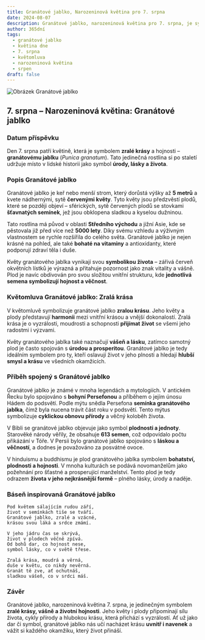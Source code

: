 ```yaml
---
title: Granátové jablko, Narozeninová květina pro 7. srpna
date: 2024-08-07
description: Granátové jablko, narozeninová květina pro 7. srpna, je symbolem Zralá krása. Objevte její jedinečný význam, fascinující příběhy a poezii, která oslavuje její krásu.
author: 365dní
tags:
  - granátové jablko
  - květina dne
  - 7. srpna
  - květomluva
  - narozeninová květina
  - srpen
draft: false
---
```


![Obrázek Granátové jablko](https://cdn.pixabay.com/photo/2012/09/30/02/58/flowers-58556_640.jpg#center)


## 7. srpna – Narozeninová květina: Granátové jablko

### Datum příspěvku

Den 7. srpna patří květině, která je symbolem **zralé krásy** a hojnosti – **granátovému jablku** (_Punica granatum_). Tato jedinečná rostlina si po staletí udržuje místo v lidské historii jako symbol **úrody, lásky a života**.

### Popis Granátové jablko

Granátové jablko je keř nebo menší strom, který dorůstá výšky až **5 metrů** a kvete nádhernými, sytě **červenými květy**. Tyto květy jsou předzvěstí plodů, které se později objeví – sférických, sytě červených plodů se stovkami **šťavnatých semínek**, jež jsou obklopena sladkou a kyselou dužninou.

Tato rostlina má původ v oblasti **Středního východu** a jižní Asie, kde se pěstovala již před více než **5000 lety**. Díky svému vzhledu a výživným vlastnostem se rychle rozšířila do celého světa. Granátové jablko je nejen krásné na pohled, ale také **bohaté na vitaminy** a antioxidanty, které podporují zdraví těla i duše.

Květy granátového jablka vynikají svou **symbolikou života** – zářivá červeň okvětních lístků je výrazná a přitahuje pozornost jako znak vitality a vášně. Plod je navíc obdivován pro svou složitou vnitřní strukturu, kde **jednotlivá semena symbolizují hojnost a věčnost**.

### Květomluva Granátové jablko: Zralá krása

V květomluvě symbolizuje granátové jablko **zralou krásu**. Jeho květy a plody představují **harmonii** mezi vnitřní krásou a vnější dokonalostí. Zralá krása je o vyzrálosti, moudrosti a schopnosti **přijímat život** se všemi jeho radostmi i výzvami.

Květy granátového jablka také naznačují **vášeň a lásku**, zatímco samotný plod je často spojován s **úrodou a prosperitou**. Granátové jablko je tedy ideálním symbolem pro ty, kteří oslavují život v jeho plnosti a hledají **hlubší smysl a krásu** ve všedních okamžicích.

### Příběh spojený s Granátové jablko

Granátové jablko je známé v mnoha legendách a mytologiích. V antickém Řecku bylo spojováno s **bohyní Persefonou** a příběhem o jejím únosu Hádem do podsvětí. Podle mýtu snědla Persefona **semínka granátového jablka**, čímž byla nucena trávit část roku v podsvětí. Tento mýtus symbolizuje **cyklickou obnovu přírody** a věčný koloběh života.

V Bibli se granátové jablko objevuje jako symbol **plodnosti a jednoty**. Starověké národy věřily, že obsahuje **613 semen**, což odpovídalo počtu přikázání v Tóře. V Persii bylo granátové jablko spojováno s **láskou a věčností**, a dodnes je považováno za posvátné ovoce.

V hinduismu a buddhismu je plod granátového jablka symbolem **bohatství, plodnosti a hojnosti**. V mnoha kulturách se podává novomanželům jako požehnání pro šťastné a prosperující manželství. Tento plod je tedy odrazem **života v jeho nejkrásnější formě** – plného lásky, úrody a naděje.

### Báseň inspirovaná Granátové jablko

```
Pod květem sálajícím rudou září,  
život v semínkách tiše se tváří.  
Granátové jablko, zralé a vzácné,  
krásou svou láká a srdce zmámí.  

V jeho jádru čas se skrývá,  
život v plodech věčně zpívá.  
Od bohů dar, co hojnost nese,  
symbol lásky, co v světě třese.  

Zralá krása, moudrá a věrná,  
duše v květu, co nikdy nevěrná.  
Granát tě zve, ať ochutnáš,  
sladkou vášeň, co v srdci máš.  
```

### Závěr

Granátové jablko, narozeninová květina 7. srpna, je jedinečným symbolem **zralé krásy, vášně a životní hojnosti**. Jeho květy i plody připomínají sílu života, cykly přírody a hlubokou krásu, která přichází s vyzrálostí. Ať už jako dar či symbol, granátové jablko nás učí nacházet krásu **uvnitř i navenek** a vážit si každého okamžiku, který život přináší.